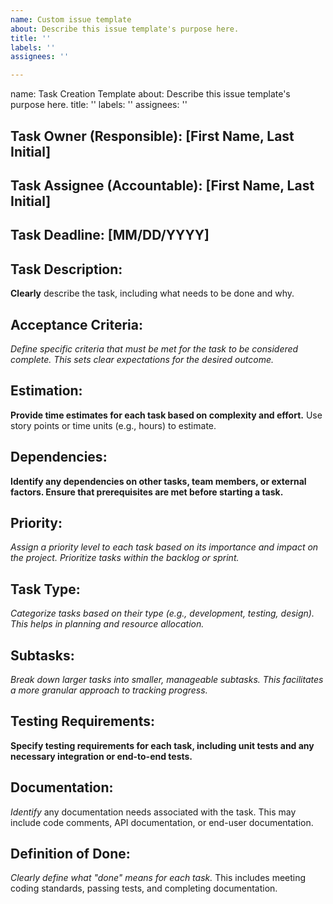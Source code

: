 ```yaml
---
name: Custom issue template
about: Describe this issue template's purpose here.
title: ''
labels: ''
assignees: ''

---
```


name: Task Creation Template
about: Describe this issue template's purpose here.
title: ''
labels: ''
assignees: ''



## Task Owner (Responsible): [First Name, Last Initial]

## Task Assignee (Accountable): [First Name, Last Initial]

## Task Deadline: [MM/DD/YYYY]

## Task Description:

 **Clearly** describe the task, including what needs to be done and why.

## Acceptance Criteria:

 *Define specific criteria that must be met for the task to be considered complete. This sets clear expectations for the desired outcome.*

## Estimation:

**Provide time estimates for each task based on complexity and effort.** Use story points or time units (e.g., hours) to estimate.

## Dependencies:

 **Identify any dependencies on other tasks, team members, or external factors. Ensure that prerequisites are met before starting a task.**

## Priority:

*Assign a priority level to each task based on its importance and impact on the project. Prioritize tasks within the backlog or sprint.*

## Task Type:

*Categorize tasks based on their type (e.g., development, testing, design). This helps in planning and resource allocation.*

## Subtasks:

*Break down larger tasks into smaller, manageable subtasks. This facilitates a more granular approach to tracking progress.*



## Testing Requirements:

**Specify testing requirements for each task, including unit tests and any necessary integration or end-to-end tests.**

## Documentation:

*Identify* any documentation needs associated with the task. This may include code comments, API documentation, or end-user documentation.

## Definition of Done:

*Clearly define what "done" means for each task.* This includes meeting coding standards, passing tests, and completing documentation.
